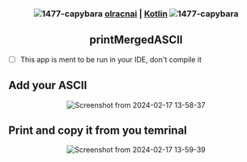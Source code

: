 <div align="center">

### ![1477-capybara](https://github.com/hispanicdevian/libreNMS-Guide/assets/135581442/4296fa98-e024-4ed7-9d23-8f414f94b5c0) [olracnai](https://github.com/olracnai) | [Kotlin](https://kotlinlang.org/) ![1477-capybara](https://github.com/hispanicdevian/libreNMS-Guide/assets/135581442/4296fa98-e024-4ed7-9d23-8f414f94b5c0)

## printMergedASCII
</div>

- [ ] This app is ment to be run in your IDE, don't compile it

## Add your ASCII

<div align="center">

![Screenshot from 2024-02-17 13-58-37](https://github.com/olracnai/printMergedASCII/assets/135581442/4b6b6230-9c4e-4e7f-bf59-7a7bbad138e1)

</div>

## Print and copy it from you temrinal

<div align="center">

![Screenshot from 2024-02-17 13-59-39](https://github.com/olracnai/printMergedASCII/assets/135581442/8d95ea5a-3bf9-4f16-bb65-d37b499340b4)

</div>
